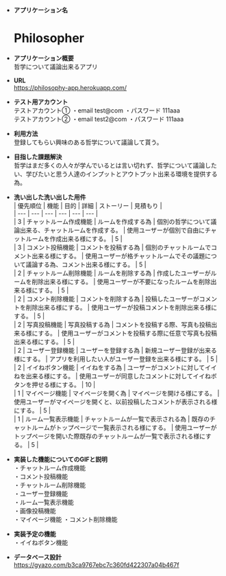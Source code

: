 * **アプリケーション名**
   # Philosopher
* **アプリケーション概要**  
    哲学について議論出来るアプリ  
  
* **URL**  
  <https://philosophy-app.herokuapp.com/>  
  
* **テスト用アカウント**  
  テストアカウント① ・email test@com  ・パスワード 111aaa  
  テストアカウント② ・email test2@com ・パスワード 111aaa  
  
* **利用方法**  
  登録してもらい興味のある哲学について議論して貰う。  
  
* **目指した課題解決**  
  哲学はまだ多くの人々が学んでいるとは言い切れず、哲学について議論したい、学びたいと思う人達のインプットとアウトプット出来る環境を提供する為。  
  
* **洗い出した洗い出した用件**  
  | 優先順位 | 機能 | 目的 | 詳細 | ストーリー | 見積もり |  
  | --- | --- | --- | --- | --- | --- |  
  | 3   | チャットルーム作成機能 | ルームを作成する為 | 個別の哲学について議論出来る、チャットルームを作成する。 | 使用ユーザーが個別で自由にチャットルームを作成出来る様にする。 | 5 |  
  | 3   | コメント投稿機能 | コメントを投稿する為 | 個別のチャットルームでコメント出来る様にする。 | 使用ユーザーが格チャットルームでその議題について議論する為、コメント出来る様にする。 | 5 |  
  | 2   | チャットルーム削除機能 | ルームを削除する為 | 作成したユーザーがルームを削除出来る様にする。 | 使用ユーザーが不要になったルームを削除出来る様にする。 | 5 |  
  | 2   | コメント削除機能 | コメントを削除する為 | 投稿したユーザーがコメントを削除出来る様にする。 | 使用ユーザーが投稿コメントを削除出来る様にする。 | 5 |  
  | 2   | 写真投稿機能 | 写真投稿する為 | コメントを投稿する際、写真も投稿出来る様にする。 | 使用ユーザーがコメントを投稿する際に任意で写真も投稿出来る様にする。 | 5 |  
  | 2   | ユーザー登録機能 | ユーザーを登録する為 | 新規ユーザー登録が出来る様にする。 | アプリを利用したい人がユーザー登録を出来る様にする。 | 5 |  
  | 2   | イイねボタン機能 | イイねをする為 | ユーザーがコメントに対してイイねを出来る様にする。 | 使用ユーザーが同意したコメントに対してイイねボタンを押せる様にする。 | 10 |  
  | 1   | マイページ機能 | マイページを開く為 | マイページを開ける様にする。 | 使用ユーザーがマイページを開くと、以前投稿したコメントが表示される様にする。 | 5 |  
  | 1   | ルーム一覧表示機能 | チャットルームが一覧で表示される為 | 既存のチャットルームがトップページで一覧表示される様にする。 | 使用ユーザーがトップページを開いた際既存のチャットルームが一覧で表示される様にする。 | 5 |  
  
* **実装した機能についてのGIFと説明**  
  ・チャットルーム作成機能  
  ・コメント投稿機能  
  ・チャットルーム削除機能  
  ・ユーザー登録機能  
  ・ルーム一覧表示機能  
  ・画像投稿機能  
  ・マイページ機能
  ・コメント削除機能  

* **実装予定の機能**     
  ・イイねボタン機能  
  
* **データベース設計**  
  <https://gyazo.com/b3ca9767ebc7c360fd422307a04b467f>
